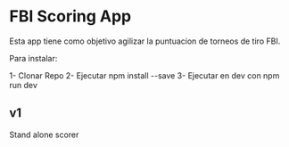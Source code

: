 # FBI Scoring App

Esta app tiene como objetivo agilizar la puntuacion de torneos de tiro FBI.

Para instalar:

1- Clonar Repo
2- Ejecutar npm install --save
3- Ejecutar en dev con npm run dev

## v1
Stand alone scorer


